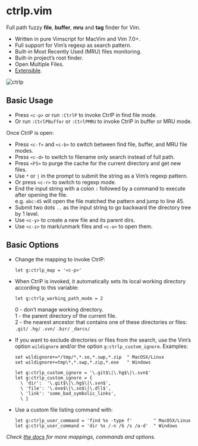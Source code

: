 # ctrlp.vim
Full path fuzzy __file__, __buffer__, __mru__ and __tag__ finder for Vim.

* Written in pure Vimscript for MacVim and Vim 7.0+.
* Full support for Vim’s regexp as search pattern.
* Built-in Most Recently Used (MRU) files monitoring.
* Built-in project’s root finder.
* Open Multiple Files.
* [Extensible][3].

![ctrlp][1]

## Basic Usage
* Press `<c-p>` or run `:CtrlP` to invoke CtrlP in find file mode.
* Or run `:CtrlPBuffer` or `:CtrlPMRU` to invoke CtrlP in buffer or MRU mode.

Once CtrlP is open:

* Press `<c-f>` and `<c-b>` to switch between find file, buffer, and MRU file
modes.
* Press `<c-d>` to switch to filename only search instead of full path.
* Press `<F5>` to purge the cache for the current directory and get new files.
* Use `*` or `|` in the prompt to submit the string as a Vim’s regexp pattern.
* Or press `<c-r>` to switch to regexp mode.
* End the input string with a colon `:` followed by a command to execute after
opening the file.  
e.g. `abc:45` will open the file matched the pattern and jump to line 45.
* Submit two dots `..` as the input string to go backward the directory tree by
1 level.
* Use `<c-y>` to create a new file and its parent dirs.
* Use `<c-z>` to mark/unmark files and `<c-o>` to open them.

## Basic Options
* Change the mapping to invoke CtrlP:

    ```vim
    let g:ctrlp_map = '<c-p>'
    ```

* When CtrlP is invoked, it automatically sets its local working directory
according to this variable:

    ```vim
    let g:ctrlp_working_path_mode = 2
    ```

    0 - don’t manage working directory.  
    1 - the parent directory of the current file.  
    2 - the nearest ancestor that contains one of these directories or files:
    `.git/` `.hg/` `.svn/` `.bzr/` `_darcs/`

* If you want to exclude directories or files from the search, use the Vim’s
option `wildignore` and/or the option `g:ctrlp_custom_ignore`. Examples:

    ```vim
    set wildignore+=*/tmp/*,*.so,*.swp,*.zip  " MacOSX/Linux
    set wildignore+=tmp\*,*.swp,*.zip,*.exe   " Windows

    let g:ctrlp_custom_ignore = '\.git$\|\.hg$\|\.svn$'
    let g:ctrlp_custom_ignore = {
      \ 'dir':  '\.git$\|\.hg$\|\.svn$',
      \ 'file': '\.exe$\|\.so$\|\.dll$',
      \ 'link': 'some_bad_symbolic_links',
      \ }
    ```

* Use a custom file listing command with:

    ```vim
    let g:ctrlp_user_command = 'find %s -type f'        " MacOSX/Linux
    let g:ctrlp_user_command = 'dir %s /-n /b /s /a-d'  " Windows
    ```

_Check [the docs][2] for more mappings, commands and options._

[1]: http://i.imgur.com/yIynr.png
[2]: https://github.com/kien/ctrlp.vim/blob/master/doc/ctrlp.txt
[3]: https://github.com/kien/ctrlp.vim/tree/extensions
